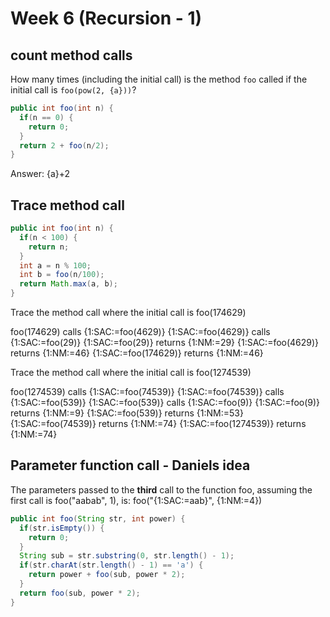 # Week 6 (Recursion - 1)

## count method calls
How many times (including the initial call) is the method `foo` called if the initial call is `foo(pow(2, {a}))`?

```java
public int foo(int n) {
  if(n == 0) {
    return 0;
  }
  return 2 + foo(n/2);
}
```
Answer: {a}+2

## Trace method call
```java
public int foo(int n) {
  if(n < 100) {
    return n;
  }
  int a = n % 100;
  int b = foo(n/100);
  return Math.max(a, b);
}
```
Trace the method call where the initial call is foo(174629)

foo(174629) calls {1:SAC:=foo(4629)}
{1:SAC:=foo(4629)} calls {1:SAC:=foo(29)}
{1:SAC:=foo(29)} returns {1:NM:=29}
{1:SAC:=foo(4629)} returns {1:NM:=46}
{1:SAC:=foo(174629)} returns {1:NM:=46}

Trace the method call where the initial call is foo(1274539)

foo(1274539) calls {1:SAC:=foo(74539)}
{1:SAC:=foo(74539)} calls {1:SAC:=foo(539)}
{1:SAC:=foo(539)} calls {1:SAC:=foo(9)}
{1:SAC:=foo(9)} returns {1:NM:=9}
{1:SAC:=foo(539)} returns {1:NM:=53}
{1:SAC:=foo(74539)} returns {1:NM:=74}
{1:SAC:=foo(1274539)} returns {1:NM:=74}



## Parameter function call - Daniels idea
The parameters passed to the **third** call to the function foo, assuming the first call is foo("aabab", 1), is:
foo("{1:SAC:=aab}", {1:NM:=4})

```java
public int foo(String str, int power) {
  if(str.isEmpty()) {
    return 0;
  }
  String sub = str.substring(0, str.length() - 1);
  if(str.charAt(str.length() - 1) == 'a') {
    return power + foo(sub, power * 2);
  }
  return foo(sub, power * 2);
}
```
